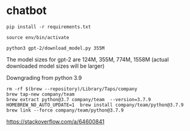 # chatbot

```
pip install -r requirements.txt
```

```
source env/bin/activate
```

```
python3 gpt-2/download_model.py 355M
```

The model sizes for gpt-2 are 124M, 355M, 774M, 1558M (actual downloaded model sizes will be larger)


Downgrading from python 3.9

```
rm -rf $(brew --repository)/Library/Taps/company
brew tap-new company/team
brew extract python@3.7 company/team  --version=3.7.9 
HOMEBREW_NO_AUTO_UPDATE=1  brew install company/team/python@3.7.9
brew link --force company/team/python@3.7.9

```

https://stackoverflow.com/a/64600841

